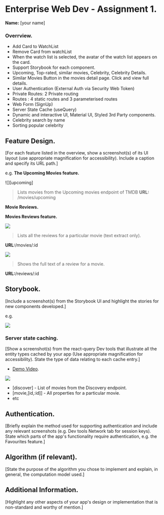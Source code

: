 # Enterprise Web Dev - Assignment 1.

__Name:__ [your name]

### Overrview.

+ Add Card to WatchList 
+ Remove Card from watchList
+ When the watch list is selected, the avatar of the watch list appears on the card.
+ Support Storybook for each component.
+ Upcoming, Top-rated, similar movies, Celebrity, Celebrity Details.
+ Similar Movies Button in the movies detail page. Click and view full details.
+ User Authentication (External Auth via Security Web Token)
+ Private Routes: 2 Private routing
+ Routes : 4 static routes and 3 parameterised routes
+ Web Form (SignUp)
+ Server State Cache (useQuery)
+ Dynamic and interactive UI, Material UI, Styled 3rd Party components.
+ Celebrity search by name
+ Sorting popular celebrity


## Feature Design.

[For each feature listed in the overview, show a screenshot(s) of its UI layout (use appropriate magnification for accessibility). Include a caption and specify its URL path.]

e.g. 
__The Upcoming Movies feature.__


![][upcoming]

> Lists movies from the Upcoming movies endpoint of TMDB
__URL:__ /movies/upcoming


__Movie Reviews.__

__Movies Reviews feature.__

![][image2]

> Lists all the reviews for a particular movie (text extract only).

__URL:__/movies/:id


![][image3]

> Shows the full text of a review for a movie. 

__URL:__/reviews/:id

## Storybook.

[Include a screenshot(s) from the Storybook UI and highlight the stories for new components developed.]

e.g.

![][image5]


### Server state caching.

[Show a screenshot(s) from the react-query Dev tools that illustrate all the entity types cached by your app (Use appropriate magnification for accessibility). State the type of data relating to each cache entry.]

+ [Demo Video](https://youtu.be/M7ARV0u_f_k).




![][image4]

+ [discover] - List of movies from the Discovery endpoint.
+ [movie,[id,:id]] - All properties for a particular movie.
+ etc

## Authentication.

[Briefly explain the method used for supporting authentication and include any relevant screenshots (e.g. Dev tools Network tab for session keys). State which parts of the app's functionality require authentication, e.g. the Favourites feature.]

## Algorithm (if relevant).

[State the purpose of the algorithm you chose to implement and explain, in general, the computation model used.]

## Additional Information.

[Highlight any other aspects of your app's design or implementation that is non-standard and worthy of mention.]

[image1]: ./images/image1.png
[image2]: ./images/image2.png
[image3]: ./images/image3.png
[image4]: ./images/image4.png
[image5]: ./images/image5.png